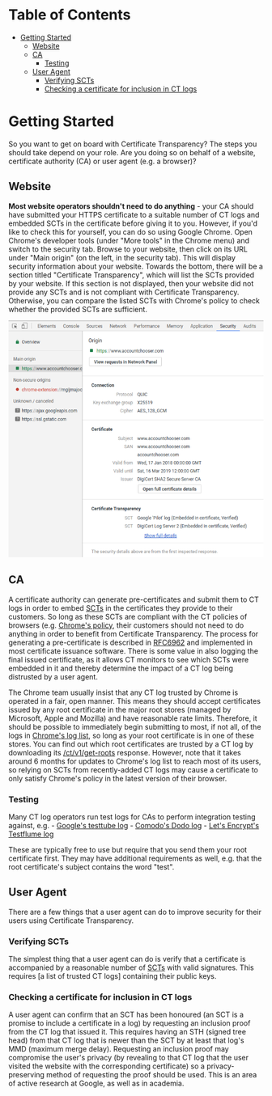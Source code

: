 # Table of Contents

 - [Getting Started](#getting-started)
   - [Website](#website)
   - [CA](#ca)
     - [Testing](#testing)
   - [User Agent](#user-agent)
     - [Verifying SCTs](#verifying-scts)
     - [Checking a certificate for inclusion in CT logs](#checking-a-certificate-for-inclusion-in-CT-logs)

# Getting Started

So you want to get on board with Certificate Transparency? The steps you should
take depend on your role. Are you doing so on behalf of a website, certificate
authority (CA) or user agent (e.g. a browser)?

## Website

**Most website operators shouldn't need to do anything** - your CA should have
submitted your HTTPS certificate to a suitable number of CT logs and embedded
SCTs in the certificate before giving it to you. However, if you'd like to check
this for yourself, you can do so using Google Chrome. Open Chrome's developer
tools (under "More tools" in the Chrome menu) and switch to the security tab.
Browse to your website, then click on its URL under "Main origin" (on the left,
in the security tab). This will display security information about your website.
Towards the bottom, there will be a section titled "Certificate Transparency",
which will list the SCTs provided by your website. If this section is not
displayed, then your website did not provide any SCTs and is not compliant with
Certificate Transparency. Otherwise, you can compare the listed SCTs with
Chrome's policy to check whether the provided SCTs are sufficient.

![Show Chrome SCTs](chrome_scts.png "Chrome SCTs")

## CA

A certificate authority can generate pre-certificates and submit them to CT logs
in order to embed [SCTs](https://certificate.transparency.dev/howctworks) in
the certificates they provide to their customers. So long as these SCTs are
compliant with the CT policies of browsers (e.g.
[Chrome's policy](https://github.com/chromium/ct-policy/blob/master/ct_policy.md#qualifying-certificate),
their customers should not need to do anything in order to benefit from
Certificate Transparency. The process for generating a pre-certificate is
described in [RFC6962](https://tools.ietf.org/html/rfc6962#section-3.1) and
implemented in most certificate issuance software. There is some value in also
logging the final issued certificate, as it allows CT monitors to see which SCTs
were embedded in it and thereby determine the impact of a CT log being
distrusted by a user agent.

The Chrome team usually insist that any CT log trusted by Chrome is operated in
a fair, open manner. This means they should accept certificates issued by any
root certificate in the major root stores (managed by Microsoft, Apple and
Mozilla) and have reasonable rate limits. Therefore, it should be possible to
immediately begin submitting to most, if not all, of the logs in
[Chrome's log list](https://source.chromium.org/chromium/chromium/src/+/master:components/certificate_transparency/data/log_list.json),
so long as your root certificate is in one of these stores. You can find out
which root certificates are trusted by a CT log by downloading its
[/ct/v1/get-roots](https://tools.ietf.org/html/rfc6962#section-4.7) response.
However, note that it takes around 6 months for updates to Chrome's log list to
reach most of its users, so relying on SCTs from recently-added CT logs may
cause a certificate to only satisfy Chrome's policy in the latest version of
their browser.

### Testing

Many CT log operators run test logs for CAs to perform integration testing
against, e.g. -
[Google's testtube log](certificate.transparency.dev/known-logs) -
[Comodo's Dodo log](https://github.com/Comodo-CA/CTLogs-AcceptedRoots) -
[Let's Encrypt's Testflume log](https://letsencrypt.org/docs/ct-logs/)

These are typically free to use but require that you send them your root
certificate first. They may have additional requirements as well, e.g. that the
root certificate's subject contains the word "test".

## User Agent

There are a few things that a user agent can do to improve security for their
users using Certificate Transparency.

### Verifying SCTs

The simplest thing that a user agent can do is verify that a certificate is
accompanied by a reasonable number of
[SCTs](https://certificate.transparency.dev/howctworks) with valid signatures.
This requires [a list of trusted CT logs] containing their public keys.

### Checking a certificate for inclusion in CT logs

A user agent can confirm that an SCT has been honoured (an SCT is a promise to
include a certificate in a log) by requesting an inclusion proof from the CT log
that issued it. This requires having an STH (signed tree head) from that CT log
that is newer than the SCT by at least that log's MMD (maximum merge delay).
Requesting an inclusion proof may compromise the user's privacy (by revealing to
that CT log that the user visited the website with the corresponding
certificate) so a privacy-preserving method of requesting the proof should be
used. This is an area of active research at Google, as well as in academia.